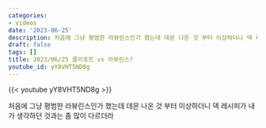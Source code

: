 ```yaml
---
categories:
- videos
date: '2023-06-25'
description: 처음에 그냥 평범한 라뷰린스인가 했는데 데몬 나온 것 부터 이상하더니 덱 레시피가 내가 생각하던 것과는 좀 많이 다르더라
draft: false
tags: []
title: 2023/06/25 클리포트 vs 라뷰린스?
youtube_id: yY8VHT5ND8g
---
```



{{< youtube yY8VHT5ND8g >}}

처음에 그냥 평범한 라뷰린스인가 했는데 데몬 나온 것 부터 이상하더니 덱 레시피가 내가 생각하던 것과는 좀 많이 다르더라